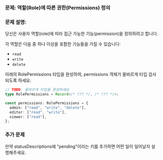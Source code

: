 ### 문제: 역할(Role)에 따른 권한(Permissions) 정의

### 문제 설명:

당신은 사용자 역할(role)에 따라 접근 가능한 기능(permission)을 정의하려고 합니다.

각 역할은 다음 중 하나 이상을 포함한 기능들을 가질 수 있습니다:

- `read`
- `write`
- `delete`

아래의 RolePermissions 타입을 완성하여, permissions 객체가 올바르게 타입 검사되도록 하세요:

```ts
// TODO: 올바르게 타입을 완성하세요
type RolePermissions = Record</* ??? */, /* ??? */>;

const permissions: RolePermissions = {
  admin: ["read", "write", "delete"],
  editor: ["read", "write"],
  viewer: ["read"],
};
```

### 추가 문제

만약 statusDescriptions에 "pending"이라는 키를 추가하면 어떤 일이 일어날지 설명해주세요.
